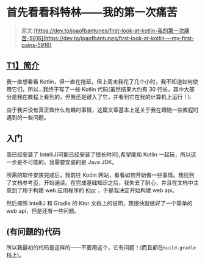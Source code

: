 # 首先看看科特林——我的第一次痛苦

> 原文:[https://dev.to/joaofbantunes/first-look-at-kotlin-我的第一次痛苦-5916](https://dev.to/joaofbantunes/first-look-at-kotlin---my-first-pains-5916)

## [T1】简介](#intro)

我一直想看看 Kotlin，但一直在拖延，但上周末我花了几个小时，我不知道如何使用它们，所以…我终于写了一些 Kotlin 代码(虽然结果大约有 30 行长，其中大部分是我在教程上看到的，但我还是键入了它，并看到它在我的计算机上运行！).

由于我并没有真正做什么有趣的事情，这篇文章基本上是关于我在跟随一些教程时遇到的一些问题。

## 入门

我已经安装了 IntelliJ(可能已经安装了很长时间),希望能和 Kotlin 一起玩，所以这一步是不可能的。我需要安装的是 Java JDK。

所需的软件安装完成后，我前往 Kotlin 网站，看看如何开始做一些事情。我找到了文档参考[页](http://kotlinlang.org/docs/reference/)，开始通读。在完成基础知识之后，我失去了耐心，并且在文档中注意到了用于构建 web 应用程序的 [Ktor](https://github.com/ktorio/ktor) ，于是我决定开始构建 web api。

然后按照 IntelliJ 和 Gradle 的 Ktor 文档上的说明，我很快就做好了一个简单的 web api，但是还有一些问题。

## (有问题的)代码

所以我最初的代码是这样的——不要用这个，它有问题！(而且都在`build.gradle`档上)。